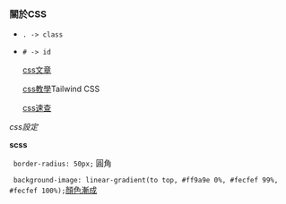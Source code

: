 ### 關於CSS
 - ```. -> class```

 - ```# -> id```

   [css文章](https://www.oxxostudio.tw/index.html?tag-css)

   [css教學](https://www.1keydata.com/css-tutorial/tw/apply.php)Tailwind CSS

   [css速查](https://www.css88.com/doc/css3/quicksearch/)

 *css設定*
 
   **scss**

   ``` border-radius: 50px;``` 圓角

   ``` background-image: linear-gradient(to top, #ff9a9e 0%, #fecfef 99%, #fecfef 100%);```[顏色漸成](https://webgradients.com/)
